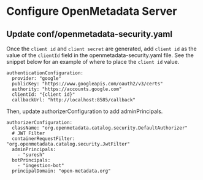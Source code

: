 # Configure OpenMetadata Server

## Update conf/openmetadata-security.yaml

Once the `client id` and `client secret` are generated, add `client id` as the value of the `clientId` field in the openmetadata-security.yaml file. See the snippet below for an example of where to place the `client id` value.

```
authenticationConfiguration:
  provider: "google"
  publicKey: "https://www.googleapis.com/oauth2/v3/certs"
  authority: "https://accounts.google.com"
  clientId: "{client id}"
  callbackUrl: "http://localhost:8585/callback"
```

Then, update authorizerConfiguration to add adminPrincipals.

```
authorizerConfiguration:
  className: "org.openmetadata.catalog.security.DefaultAuthorizer"
  # JWT Filter
  containerRequestFilter: "org.openmetadata.catalog.security.JwtFilter"
  adminPrincipals:
    - "suresh"
  botPrincipals:
    - "ingestion-bot"
  principalDomain: "open-metadata.org"
```
